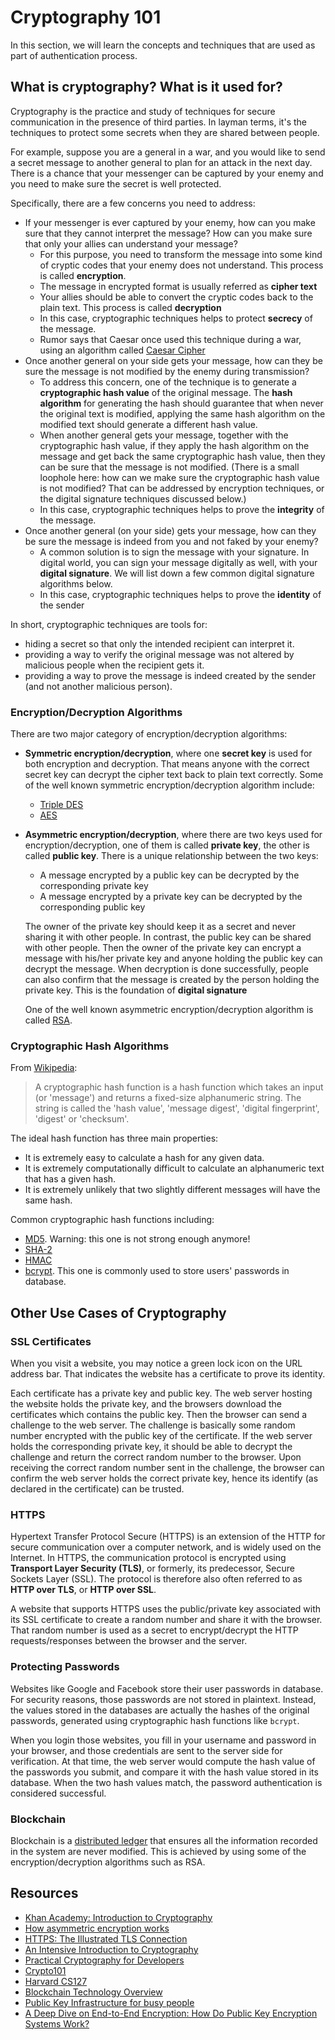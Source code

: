 # Cryptography 101

In this section, we will learn the concepts and techniques that are used as part of authentication process.

## What is cryptography? What is it used for?

Cryptography is the practice and study of techniques for secure communication in the presence of third parties. In layman terms, it's the techniques to protect some secrets when they are shared between people.

For example, suppose you are a general in a war, and you would like to send a secret message to another general to plan for an attack in the next day. There is a chance that your messenger can be captured by your enemy and you need to make sure the secret is well protected.

Specifically, there are a few concerns you need to address:

* If your messenger is ever captured by your enemy, how can you make sure that they cannot interpret the message? How can you make sure that only your allies can understand your message?
  * For this purpose, you need to transform the message into some kind of cryptic codes that your enemy does not understand. This process is called **encryption**.
  * The message in encrypted format is usually referred as **cipher text**
  * Your allies should be able to convert the cryptic codes back to the plain text. This process is called **decryption**
  * In this case, cryptographic techniques helps to protect **secrecy** of the message.
  * Rumor says that Caesar once used this technique during a war, using an algorithm called [Caesar Cipher](https://en.wikipedia.org/wiki/Caesar_cipher)
* Once another general on your side gets your message, how can they be sure the message is not modified by the enemy during transmission?
  * To address this concern, one of the technique is to generate a **cryptographic hash value** of the original message. The **hash algorithm** for generating the hash should guarantee that when never the original text is modified, applying the same hash algorithm on the modified text should generate a different hash value.
  * When another general gets your message, together with the cryptographic hash value, if they apply the hash algorithm on the message and get back the same cryptographic hash value, then they can be sure that the message is not modified. \(There is a small loophole here: how can we make sure the cryptographic hash value is not modified? That can be addressed by encryption techniques, or the digital signature techniques discussed below.\)
  * In this case, cryptographic techniques helps to prove the **integrity** of the message.
* Once another general \(on your side\) gets your message, how can they be sure the message is indeed from you and not faked by your enemy?
  * A common solution is to sign the message with your signature. In digital world, you can sign your message digitally as well, with your **digital signature**. We will list down a few common digital signature algorithms below.
  * In this case, cryptographic techniques helps to prove the **identity** of the sender

In short, cryptographic techniques are tools for:

* hiding a secret so that only the intended recipient can interpret it.
* providing a way to verify the original message was not altered by malicious people when the recipient gets it.
* providing a way to prove the message is indeed created by the sender \(and not another malicious person\).

### Encryption/Decryption Algorithms

There are two major category of encryption/decryption algorithms:

* **Symmetric encryption/decryption**, where one **secret key** is used for both encryption and decryption. That means anyone with the correct secret key can decrypt the cipher text back to plain text correctly. Some of the well known symmetric encryption/decryption algorithm include:
  * [Triple DES](https://en.wikipedia.org/wiki/Triple_DES) 
  * [AES](https://en.wikipedia.org/wiki/Advanced_Encryption_Standard)
* **Asymmetric encryption/decryption**, where there are two keys used for encryption/decryption, one of them is called **private key**, the other is called **public key**. There is a unique relationship between the two keys:

  * A message encrypted by a public key can be decrypted by the corresponding private key
  * A message encrypted by a private key can be decrypted by the corresponding public key

  The owner of the private key should keep it as a secret and never sharing it with other people. In contrast, the public key can be shared with other people. Then the owner of the private key can encrypt a message with his/her private key and anyone holding the public key can decrypt the message. When decryption is done successfully, people can also confirm that the message is created by the person holding the private key. This is the foundation of **digital signature**

  One of the well known asymmetric encryption/decryption algorithm is called [RSA](https://simple.wikipedia.org/wiki/RSA_algorithm).

### Cryptographic Hash Algorithms

From [Wikipedia](https://simple.wikipedia.org/wiki/Cryptographic_hash_function):

> A cryptographic hash function is a hash function which takes an input \(or 'message'\) and returns a fixed-size alphanumeric string. The string is called the 'hash value', 'message digest', 'digital fingerprint', 'digest' or 'checksum'.

The ideal hash function has three main properties:

* It is extremely easy to calculate a hash for any given data.
* It is extremely computationally difficult to calculate an alphanumeric text that has a given hash.
* It is extremely unlikely that two slightly different messages will have the same hash.

Common cryptographic hash functions including:

* [MD5](https://en.wikipedia.org/wiki/MD5). Warning: this one is not strong enough anymore!
* [SHA-2](https://en.wikipedia.org/wiki/SHA-2)
* [HMAC](https://en.wikipedia.org/wiki/HMAC)
* [bcrypt](https://en.wikipedia.org/wiki/Bcrypt). This one is commonly used to store users' passwords in database.

## Other Use Cases of Cryptography

### SSL Certificates

When you visit a website, you may notice a green lock icon on the URL address bar. That indicates the website has a certificate to prove its identity.

Each certificate has a private key and public key. The web server hosting the website holds the private key, and the browsers download the certificates which contains the public key. Then the browser can send a challenge to the web server. The challenge is basically some random number encrypted with the public key of the certificate. If the web server holds the corresponding private key, it should be able to decrypt the challenge and return the correct random number to the browser. Upon receiving the correct random number sent in the challenge, the browser can confirm the web server holds the correct private key, hence its identify \(as declared in the certificate\) can be trusted.

### HTTPS

Hypertext Transfer Protocol Secure \(HTTPS\) is an extension of the HTTP for secure communication over a computer network, and is widely used on the Internet. In HTTPS, the communication protocol is encrypted using **Transport Layer Security \(TLS\)**, or formerly, its predecessor, Secure Sockets Layer \(SSL\). The protocol is therefore also often referred to as **HTTP over TLS**, or **HTTP over SSL**.

A website that supports HTTPS uses the public/private key associated with its SSL certificate to create a random number and share it with the browser. That random number is used as a secret to encrypt/decrypt the HTTP requests/responses between the browser and the server.

### Protecting Passwords

Websites like Google and Facebook store their user passwords in database. For security reasons, those passwords are not stored in plaintext. Instead, the values stored in the databases are actually the hashes of the original passwords, generated using cryptographic hash functions like `bcrypt`.

When you login those websites, you fill in your username and password in your browser, and those credentials are sent to the server side for verification. At that time, the web server would compute the hash value of the passwords you submit, and compare it with the hash value stored in its database. When the two hash values match, the password authentication is considered successful.

### Blockchain

Blockchain is a [distributed ledger](https://medium.com/@vijay.betigiri/blockchain-explained-like-im-5-yrs-5f04b91b059c) that ensures all the information recorded in the system are never modified. This is achieved by using some of the encryption/decryption algorithms such as RSA.

## Resources

* [Khan Academy: Introduction to Cryptography](https://www.khanacademy.org/computing/computer-science/cryptography)
* [How asymmetric encryption works](https://www.youtube.com/watch?v=E5FEqGYLL0o)
* [HTTPS: The Illustrated TLS Connection](https://tls.ulfheim.net/)
* [An Intensive Introduction to Cryptography](https://intensecrypto.org/public/)
* [Practical Cryptography for Developers](https://cryptobook.nakov.com/)
* [Crypto101](https://www.crypto101.io)
* [Harvard CS127](https://www.boazbarak.org/cs127/)
* [Blockchain Technology Overview](https://nvlpubs.nist.gov/nistpubs/ir/2018/NIST.IR.8202.pdf)
* [Public Key Infrastructure for busy people](https://rehn.me/posts/pki-for-busy-people.html)
* [A Deep Dive on End-to-End Encryption: How Do Public Key Encryption Systems Work?](https://ssd.eff.org/en/module/deep-dive-end-end-encryption-how-do-public-key-encryption-systems-work)

